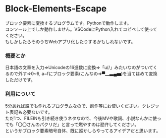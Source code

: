 # Block-Elements-Escape  
ブロック要素に変換するプログラムです。Pythonで動作します。  
コンソール上でしか動作しません。VSCodeにPython入れてコピペして使ってください。  
もしかしたらそのうちWebアプリ化したりするかもしれないです。  

### 概要とか  
日本語の文章を入力⇒Unicodeの16進数に変換⇒「u//」みたいなのがついてくるので外す⇒0\~9, a~fにブロック要素(こんなの⇒▀▁▃▄▅)を当てはめて変換しただけです。  
  
### 利用について  
5分あれば誰でも作れるプログラムなので、創作等にお使いください。クレジット表記も必要ないです。  
ただ1つ、FILEINも引き続き使うネタなので、今後MVや歌詞、小説なんかに使っても「〇〇さんのパクリだ」と言って燃やすのは勘弁してください。  
というかブロック要素暗号自体、既に誰かしらやってるアイデアだと思います。  
